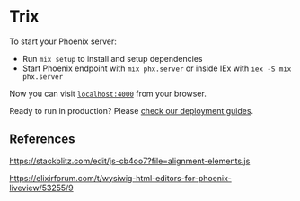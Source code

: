 # Trix

To start your Phoenix server:

- Run `mix setup` to install and setup dependencies
- Start Phoenix endpoint with `mix phx.server` or inside IEx with `iex -S mix phx.server`

Now you can visit [`localhost:4000`](http://localhost:4000) from your browser.

Ready to run in production? Please [check our deployment guides](https://hexdocs.pm/phoenix/deployment.html).

## References

https://stackblitz.com/edit/js-cb4oo7?file=alignment-elements.js

https://elixirforum.com/t/wysiwig-html-editors-for-phoenix-liveview/53255/9
